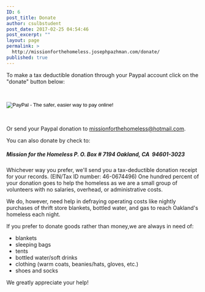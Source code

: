 ```yaml
---
ID: 6
post_title: Donate
author: csulbstudent
post_date: 2017-02-25 04:54:46
post_excerpt: ""
layout: page
permalink: >
  http://missionforthehomeless.josephpazhman.com/donate/
published: true
---
```

To make a tax deductible donation through your Paypal account click on the "donate" button below:

&nbsp;
<div><form action="https://www.paypal.com/cgi-bin/webscr" method="post"><input alt="PayPal - The safer, easier way to pay online!" name="submit" src="https://www.paypalobjects.com/en_US/i/btn/btn_donateCC_LG.gif" type="image" /></form></div>
&nbsp;

Or send your Paypal donation to missionforthehomeless@hotmail.com.

You can also donate by check to:
<h5>Mission for the Homeless
P. O. Box # 7194
Oakland, CA  94601-3023</h5>
Whichever way you prefer, we'll send you a tax-deductible donation receipt for your records.
(EIN/Tax ID number: 46-0674496)
One hundred percent of your donation goes to help the homeless as we are a small group of volunteers with no salaries, overhead, or administrative costs.
<div>
<div>

We do, however, need help in defraying operating costs like nightly purchases of thrift store blankets, bottled water, and gas to reach Oakland's homeless each night.

</div>
If you prefer to donate goods rather than money,we are always in need of:
<ul>
 	<li>blankets</li>
 	<li>sleeping bags</li>
 	<li>tents</li>
 	<li>bottled water/soft drinks</li>
 	<li>clothing (warm coats, beanies/hats, gloves, etc.)</li>
 	<li>shoes and socks</li>
</ul>
We greatly appreciate your help!

</div>